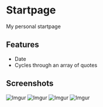 # Startpage

My personal startpage

## Features

* Date
* Cycles through an array of quotes

## Screenshots

![Imgur](http://i.imgur.com/zYt4wji.jpg)
![Imgur](http://i.imgur.com/bd1zx1F.jpg)
![Imgur](http://i.imgur.com/TbjpwrV.jpg)
![Imgur](http://i.imgur.com/HQVYLTS.jpg)

